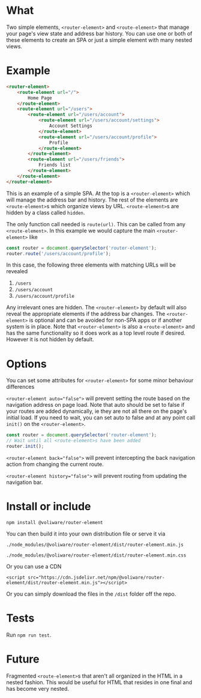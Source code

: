 # What
Two simple elements, `<router-element>` and `<route-element>` that manage your page's view state and address bar history. You can use one or both of these elements to create an SPA or just a simple element with many nested views.

# Example

```html
<router-element>
    <route-element url="/">
        Home Page
    </route-element>
    <route-element url="/users">
        <route-element url="/users/account">
            <route-element url="/users/account/settings">
                Account Settings
            </route-element>
            <route-element url="/users/account/profile">
                Profile
            </route-element>
        </route-element>
        <route-element url="/users/friends">
            Friends list
        </route-element>
    </route-element>
</router-element>
```
This is an example of a simple SPA. At the top is a `<router-element>` which will manage the address bar and history. The rest of the elements are `<route-element>`s which organize views by URL. `<route-element>`s are hidden by a class called `hidden`. 

The only function call needed is `route(url)`. This can be called from any `<route-element>`. In this example we would capture the main `<router-element>` like
```js
const router = document.querySelector('router-element');
router.route('/users/account/profile');
```

In this case, the following three elements with matching URLs will be revealed
1. `/users`
2. `/users/account`
3. `/users/account/profile`

Any irrelevant ones are hidden. The `<router-element>` by default will also reveal the appropriate elements if the address bar changes. The `<router-element>` is optional and can be avoided for non-SPA apps or if another system is in place. Note that `<router-element>` is also a `<route-element>` and has the same functionality so it does work as a top level route if desired. However it is not hidden by default.

# Options
You can set some attributes for `<router-element>` for some minor behaviour differences

`<router-element auto="false">` will prevent setting the route based on the navigation address on page load. Note that auto should be set to false if your routes are added dynamically, ie they are not all there on the page's initial load. If you need to wait, you can set auto to false and at any point call `init()` on the `<router-element>`.

```js
const router = document.querySelector('router-element');
// Wait until all <route-element>s have been added
router.init();
```

`<router-element back="false">` will prevent intercepting the back navigation action from changing the current route.

`<router-element history="false">` will prevent routing from updating the navigation bar. 


# Install or include

`npm install @voliware/router-element`

You can then build it into your own distribution file or serve it via 

`./node_modules/@voliware/router-element/dist/router-element.min.js`

`./node_modules/@voliware/router-element/dist/router-element.min.css`

Or you can use a CDN

`<script src="https://cdn.jsdelivr.net/npm/@voliware/router-element/dist/router-element.min.js"></script>`

Or you can simply download the files in the `/dist` folder off the repo.

# Tests
Run `npm run test`.

# Future
Fragmented `<route-element>`s that aren't all organized in the HTML in a nested fashion. This would be useful for HTML that resides in one final and has become very nested.
